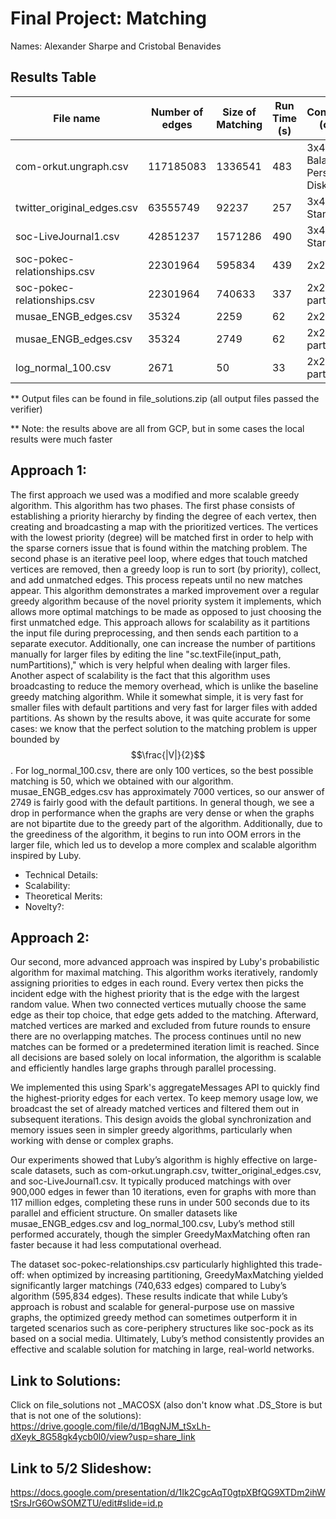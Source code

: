 # Final Project: Matching

Names: Alexander Sharpe and Cristobal Benavides

## Results Table

|           File name           |        Number of edges       | Size of Matching | Run Time (s)| Configuration (cores,_) | Iterations | Algorithm |
| ------------------------------| ---------------------------- | ---------------- | ------------| ------------------------| ---------- | ----------|
| com-orkut.ungraph.csv         | 117185083                    | 1336541 | 483 | 3x4 on Balanced Persistent Disk | 9 | Luby |
| twitter_original_edges.csv    | 63555749                     | 92237  | 257  | 3x4 on Standard Disk | 8 | Luby|
| soc-LiveJournal1.csv          | 42851237                     | 1571286 |490  | 3x4 on Standard Disk | 9 | Luby |
| soc-pokec-relationships.csv   | 22301964                     | 595834 | 439 | 2x2 | 7 | Luby|
| soc-pokec-relationships.csv   | 22301964                     | 740633 | 337 | 2x2, 200 partitions| 2 | GreedyMaxMatch|
| musae_ENGB_edges.csv          | 35324                        | 2259 | 62 | 2x2 | 5 | Luby |
| musae_ENGB_edges.csv          | 35324                        | 2749 | 62 | 2x2, Default partitions | 2 | GreedyMaxMatch |
| log_normal_100.csv            | 2671                         | 50 | 33 | 2x2, Default partitions | 2 |  GreedyMaxMatch|

** Output files can be found in file_solutions.zip (all output files passed the verifier) 

** Note: the results above are all from GCP, but in some cases the local results were much faster
  
## Approach 1: 

The first approach we used was a modified and more scalable greedy algorithm. This algorithm has two phases. The first phase consists of establishing a priority hierarchy by finding the degree of each vertex, then creating and broadcasting a map with the prioritized vertices. The vertices with the lowest priority (degree) will be matched first in order to help with the sparse corners issue that is found within the matching problem. The second phase is an iterative peel loop, where edges that touch matched vertices are removed, then a greedy loop is run to sort (by priority), collect, and add unmatched edges. This process repeats until no new matches appear. This algorithm demonstrates a marked improvement over a regular greedy algorithm because of the novel priority system it implements, which allows more optimal matchings to be made as opposed to just choosing the first unmatched edge. This approach allows for scalability as it partitions the input file during preprocessing, and then sends each partition to a separate executor. Additionally, one can increase the number of partitions manually for larger files by editing the line "sc.textFile(input_path, numPartitions)," which is very helpful when dealing with larger files. Another aspect of scalability is the fact that this algorithm uses broadcasting to reduce the memory overhead, which is unlike the baseline greedy matching algorithm. While it somewhat simple, it is very fast for smaller files with default partitions and very fast for larger files with added partitions. As shown by the results above, it was quite accurate for some cases: we know that the perfect solution to the matching problem is upper bounded by $$\frac{|V|}{2}$$. For log_normal_100.csv, there are only 100 vertices, so the best possible matching is 50, which we obtained with our algorithm. musae_ENGB_edges.csv has approximately 7000 vertices, so our answer of 2749 is fairly good with the default partitions. In general though, we see a drop in performance when the graphs are very dense or when the graphs are not bipartite due to the greedy part of the algorithm. Additionally, due to the greediness of the algorithm, it begins to run into OOM errors in the larger file, which led us to develop a more complex and scalable algorithm inspired by Luby.


- Technical Details: 
- Scalability:
- Theoretical Merits:
- Novelty?:

## Approach 2: 
Our second, more advanced approach was inspired by Luby's probabilistic algorithm for maximal matching. This algorithm works iteratively, randomly assigning priorities to edges in each round. Every vertex then picks the incident edge with the highest priority that is the edge with the largest random value. When two connected vertices mutually choose the same edge as their top choice, that edge gets added to the matching. Afterward, matched vertices are marked and excluded from future rounds to ensure there are no overlapping matches. The process continues until no new matches can be formed or a predetermined iteration limit is reached. Since all decisions are based solely on local information, the algorithm is scalable and efficiently handles large graphs through parallel processing.

We implemented this using Spark's aggregateMessages API to quickly find the highest-priority edges for each vertex. To keep memory usage low, we broadcast the set of already matched vertices and filtered them out in subsequent iterations. This design avoids the global synchronization and memory issues seen in simpler greedy algorithms, particularly when working with dense or complex graphs.

Our experiments showed that Luby’s algorithm is highly effective on large-scale datasets, such as com-orkut.ungraph.csv, twitter_original_edges.csv, and soc-LiveJournal1.csv. It typically produced matchings with over 900,000 edges in fewer than 10 iterations, even for graphs with more than 117 million edges, completing these runs in under 500 seconds due to its parallel and efficient structure. On smaller datasets like musae_ENGB_edges.csv and log_normal_100.csv, Luby’s method still performed accurately, though the simpler GreedyMaxMatching often ran faster because it had less computational overhead.

The dataset soc-pokec-relationships.csv particularly highlighted this trade-off: when optimized by increasing partitioning, GreedyMaxMatching yielded significantly larger matchings (740,633 edges) compared to Luby’s algorithm (595,834 edges). These results indicate that while Luby’s approach is robust and scalable for general-purpose use on massive graphs, the optimized greedy method can sometimes outperform it in targeted scenarios such as core-periphery structures like soc-pock as its based on a social media. Ultimately, Luby’s method consistently provides an effective and scalable solution for matching in large, real-world networks.


## Link to Solutions:

Click on file_solutions not _MACOSX (also don't know what .DS_Store is but that is not one of the solutions): https://drive.google.com/file/d/1BqgNJM_tSxLh-dXeyk_8G58gk4ycb0l0/view?usp=share_link


## Link to 5/2 Slideshow: 

https://docs.google.com/presentation/d/1Ik2CgcAqT0gtpXBfQG9XTDm2ihWtSrsJrG6OwSOMZTU/edit#slide=id.p

